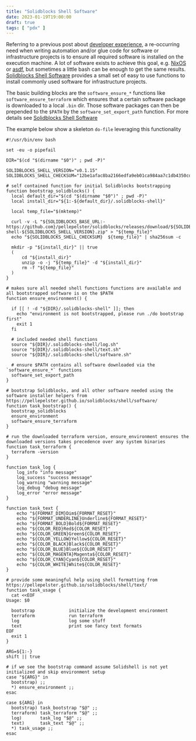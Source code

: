 ```yaml
---
title: "Solidblocks Shell Software"
date: 2023-01-19T19:00:00
draft: true
tags: [ "pdx" ]
---
```


Referring to a previous post about [developer experience](/posts/project-developer-experience-do-file/), a re-occurring
need when writing automation and/or glue code for software or infrastructure projects is to ensure all required software
is installed on the execution machine.
A lot of software exists to achieve this goal, e.g. [NixOS](https://nixos.org/) or [asdf](https://asdf-vm.com/), but
sometimes a little bash can be enough to get the same
results. [Solidblocks Shell Software](https://pellepelster.github.io/solidblocks/shell/software/) provides a small set
of easy to use functions to install commonly used software for infrastructure projects.

The basic building blocks are the `software_ensure_*` functions like `software_ensure_terraform` which ensures that a
certain software package is downloaded to a local `.bin` dir. Those software packages can then be prepended to
the `$PATH` by the `software_set_export_path` function. For more details
see [Solidblocks Shell Software](https://pellepelster.github.io/solidblocks/shell/software/)

The example below show a skeleton `do-file` leveraging this functionality

```shell
#!/usr/bin/env bash

set -eu -o pipefail

DIR="$(cd "$(dirname "$0")" ; pwd -P)"

SOLIDBLOCKS_SHELL_VERSION="v0.1.15"
SOLIDBLOCKS_SHELL_CHECKSUM="12be1afac8ba2166edfa9eb01ca984aa7c1db4350cd8653a711394a22c3b599a"

# self contained function for initial Solidblocks bootstrapping
function bootstrap_solidblocks() {
  local default_dir="$(cd "$(dirname "$0")" ; pwd -P)"
  local install_dir="${1:-${default_dir}/.solidblocks-shell}"

  local temp_file="$(mktemp)"

  curl -v -L "${SOLIDBLOCKS_BASE_URL:-https://github.com}/pellepelster/solidblocks/releases/download/${SOLIDBLOCKS_SHELL_VERSION}/solidblocks-shell-${SOLIDBLOCKS_SHELL_VERSION}.zip" > "${temp_file}"
  echo "${SOLIDBLOCKS_SHELL_CHECKSUM}  ${temp_file}" | sha256sum -c

  mkdir -p "${install_dir}" || true
  (
      cd "${install_dir}"
      unzip -o -j "${temp_file}" -d "${install_dir}"
      rm -f "${temp_file}"
  )
}

# makes sure all needed shell functions functions are available and all bootstrapped software is on the $PATH
function ensure_environment() {

  if [[ ! -d "${DIR}/.solidblocks-shell" ]]; then
    echo "environment is not bootstrapped, please run ./do bootstrap first"
    exit 1
  fi

  # included needed shell functions
  source "${DIR}/.solidblocks-shell/log.sh"
  source "${DIR}/.solidblocks-shell/text.sh"
  source "${DIR}/.solidblocks-shell/software.sh"

  # ensure $PATH contains all software downloaded via the `software_ensure_*` functions
  software_set_export_path
}

# bootstrap Solidblocks, and all other software needed using the software installer helpers from https://pellepelster.github.io/solidblocks/shell/software/
function task_bootstrap() {
  bootstrap_solidblocks
  ensure_environment
  software_ensure_terraform
}

# run the downloaded terraform version, ensure_environment ensures the downloaded versions takes precedence over any system binaries
function task_terraform {
  terraform -version
}

function task_log {
    log_info "info message"
    log_success "success message"
    log_warning "warning message"
    log_debug "debug message"
    log_error "error message"
}

function task_text {
    echo "${FORMAT_DIM}Dim${FORMAT_RESET}"
    echo "${FORMAT_UNDERLINE}Underline${FORMAT_RESET}"
    echo "${FORMAT_BOLD}Bold${FORMAT_RESET}"
    echo "${COLOR_RED}Red${COLOR_RESET}"
    echo "${COLOR_GREEN}Green${COLOR_RESET}"
    echo "${COLOR_YELLOW}Yellow${COLOR_RESET}"
    echo "${COLOR_BLACK}Black${COLOR_RESET}"
    echo "${COLOR_BLUE}Blue${COLOR_RESET}"
    echo "${COLOR_MAGENTA}Magenta${COLOR_RESET}"
    echo "${COLOR_CYAN}Cyan${COLOR_RESET}"
    echo "${COLOR_WHITE}White${COLOR_RESET}"
}

# provide some meaningful help using shell formatting from https://pellepelster.github.io/solidblocks/shell/text/
function task_usage {
  cat <<EOF
Usage: $0

  bootstrap             initialize the development environment
  terraform             run terraform
  log                   log some stuff
  text                  print soe fancy text formats
EOF
  exit 1
}

ARG=${1:-}
shift || true

# if we see the bootstrap command assume Solidshell is not yet initialized and skip environment setup
case "${ARG}" in
  bootstrap) ;;
  *) ensure_environment ;;
esac

case ${ARG} in
  bootstrap) task_bootstrap "$@" ;;
  terraform) task_terraform "$@" ;;
  log)       task_log "$@" ;;
  text)      task_text "$@" ;;
  *) task_usage ;;
esac
```